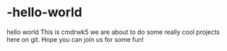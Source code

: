 # -hello-world
hello world
This is cmdrwk5 we are about to do some really cool projects here on git. Hope you can join us for some fun!
